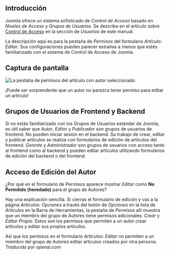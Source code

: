 <!-- Filename: J6.x:Access_Control / Display title: Artículo: Editar - Permisos  -->

## Introducción

Joomla ofrece un sistema sofisticado de *Control de Acceso* basado en *Niveles de Acceso* y *Grupos de Usuarios*. Se describe en el artículo sobre [Control de Acceso](jdocmanal?article=user/users/access-control) en la sección de *Usuarios* de este manual.

La descripción aquí es para la pestaña de *Permisos* del formulario *Artículo: Editar*. Sus configuraciones pueden parecer extrañas a menos que estés familiarizado con el sistema de Control de Acceso de Joomla.

## Captura de pantalla

![La pestaña de permisos del artículo con autor seleccionado](../../../en/images/articles/articles-edit-permissions-tab.png)

¡Puede ser sorprendente que un autor no parezca tener permiso para editar un artículo!

## Grupos de Usuarios de Frontend y Backend

Si no estás familiarizado con los Grupos de Usuarios estándar de Joomla, es útil saber que *Autor*, *Editor* y *Publicador* son grupos de usuarios de frontend. No pueden iniciar sesión en el backend. Su trabajo de crear, editar y publicar artículos se realiza con formularios de edición de artículos del frontend. *Gerente* y *Administrador* son grupos de usuarios con acceso tanto al frontend como al backend y pueden editar artículos utilizando formularios de edición del backend o del frontend.

## Acceso de Edición del Autor

¿Por qué en el formulario de Permisos aparece mostrar *Editar* como **No Permitido (heredado)**
para el grupo de Autores?

Hay una explicación sencilla. Si cierras el formulario de edición y vas a la
página *Artículos: Opciones* a través del botón de *Opciones* en la lista de *Artículos* en la Barra de Herramientas,
la pestaña de *Permisos* allí muestra que un miembro del grupo de Autores tiene
permisos adicionales: *Crear* y *Editar Propio*. Estos son los permisos que
permiten a un autor crear artículos y editar sus propios artículos.

Así que los permisos en el formulario *Artículos: Editar* no permiten a un miembro del
grupo de Autores editar artículos creados por otra persona.
*Traducido por openai.com*

